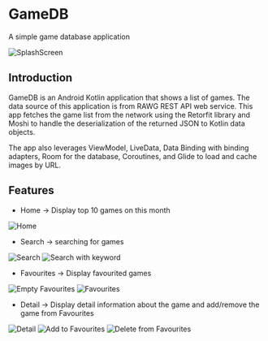 # GameDB
A simple game database application

![SplashScreen](https://user-images.githubusercontent.com/22924857/111578292-7334cc80-87e6-11eb-95e5-29014567a80d.png)

## Introduction
GameDB is an Android Kotlin application that shows a list of games. The data source of this application is from RAWG REST API web service. This app fetches the game list from the network using the Retorfit library and Moshi to handle the deserialization of the returned JSON to Kotlin data objects.

The app also leverages ViewModel, LiveData, Data Binding with binding adapters, Room for the database, Coroutines, and Glide to load and cache images by URL.

## Features
- Home -> Display top 10 games on this month

![Home](https://user-images.githubusercontent.com/22924857/111578300-79c34400-87e6-11eb-9747-92454374851f.png)

- Search -> searching for games

![Search](https://user-images.githubusercontent.com/22924857/111578327-86479c80-87e6-11eb-9bc4-c4bd6508a8d8.png)
![Search with keyword](https://user-images.githubusercontent.com/22924857/111578342-8ba4e700-87e6-11eb-96e7-92283e0c4857.png)

- Favourites -> Display favourited games

![Empty Favourites](https://user-images.githubusercontent.com/22924857/111578412-ad05d300-87e6-11eb-9ce0-11b94e99c235.png)
![Favourites](https://user-images.githubusercontent.com/22924857/111578459-c3ac2a00-87e6-11eb-86cc-671b06e12218.png)

- Detail -> Display detail information about the game and add/remove the game from Favourites

![Detail](https://user-images.githubusercontent.com/22924857/111578477-cc9cfb80-87e6-11eb-91c3-51667abb5c24.png)
![Add to Favourites](https://user-images.githubusercontent.com/22924857/111578487-d161af80-87e6-11eb-93f8-839027af6f85.png)
![Delete from Favourites](https://user-images.githubusercontent.com/22924857/111578503-d7f02700-87e6-11eb-8450-098fe5bcd0b9.png)
